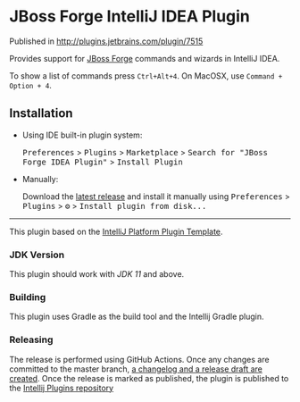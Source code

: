 # JBoss Forge IntelliJ IDEA Plugin

Published in http://plugins.jetbrains.com/plugin/7515

Provides support for [JBoss Forge](https://forge.jboss.org/) commands and wizards in IntelliJ IDEA.

To show a list of commands press `Ctrl+Alt+4`. On MacOSX, use `Command + Option + 4`.

## Installation

- Using IDE built-in plugin system:

  <kbd>Preferences</kbd> > <kbd>Plugins</kbd> > <kbd>Marketplace</kbd> > <kbd>Search for "JBoss Forge IDEA Plugin"</kbd> >
  <kbd>Install Plugin</kbd>

- Manually:

  Download the [latest release](https://github.com/forge/intellij-idea-plugin/releases/latest) and install it manually using
  <kbd>Preferences</kbd> > <kbd>Plugins</kbd> > <kbd>⚙️</kbd> > <kbd>Install plugin from disk...</kbd>

---

This plugin based on the [IntelliJ Platform Plugin Template][template].

[template]: https://github.com/JetBrains/intellij-platform-plugin-template

### JDK Version

This plugin should work with *JDK 11* and above.

### Building

This plugin uses Gradle as the build tool and the Intellij Gradle plugin.

### Releasing

The release is performed using GitHub Actions. Once any changes are committed to the master branch, [a changelog and a release draft are created](https://github.com/forge/intellij-idea-plugin/releases).
Once the release is marked as published, the plugin is published to the [Intellij Plugins repository](https://plugins.jetbrains.com/plugin/7515-jboss-forge-idea-plugin/)
